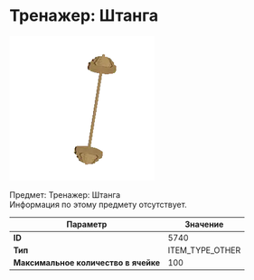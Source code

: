 # Тренажер: Штанга

![Item Image](../img/5740.webp?raw=true)

Предмет: Тренажер: Штанга<br>Информация по этому предмету отсутствует.


| Параметр | Значение |
|----------|----------|
| **ID** | 5740 |
| **Тип** | ITEM_TYPE_OTHER |
| **Максимальное количество в ячейке** | 100 |

